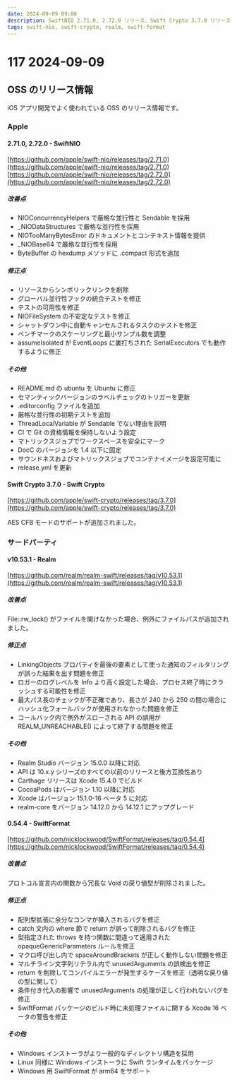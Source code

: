 ```yaml
---
date: 2024-09-09 09:00
description: SwiftNIO 2.71.0, 2.72.0 リリース、Swift Crypto 3.7.0 リリース、Realm v10.53.1 リリース、SwiftFormat 0.54.4 リリース
tags: swift-nio, swift-crypto, realm, swift-format
---
```


# 117 2024-09-09

## OSS のリリース情報

iOS アプリ開発でよく使われている OSS のリリース情報です。

### Apple

#### 2.71.0, 2.72.0 - SwiftNIO

[https://github.com/apple/swift-nio/releases/tag/2.71.0](https://github.com/apple/swift-nio/releases/tag/2.71.0)
[https://github.com/apple/swift-nio/releases/tag/2.72.0](https://github.com/apple/swift-nio/releases/tag/2.72.0)

##### 改善点

- NIOConcurrencyHelpers で厳格な並行性と Sendable を採用
- \_NIODataStructures で厳格な並行性を採用
- NIOTooManyBytesError のドキュメントとコンテキスト情報を提供
- \_NIOBase64 で厳格な並行性を採用
- ByteBuffer の hexdump メソッドに .compact 形式を追加

##### 修正点

- リソースからシンボリックリンクを削除
- グローバル並行性フックの統合テストを修正
- テストの可用性を修正
- NIOFileSystem の不安定なテストを修正
- シャットダウン中に自動キャンセルされるタスクのテストを修正
- ベンチマークのスケーリングと最小サンプル数を調整
- assumeIsolated が EventLoops に裏打ちされた SerialExecutors でも動作するように修正

##### その他

- README.md の ubuntu を Ubuntu に修正
- セマンティックバージョンのラベルチェックのトリガーを更新
- .editorconfig ファイルを追加
- 厳格な並行性の初期テストを追加
- ThreadLocalVariable が Sendable でない理由を説明
- CI で Git の資格情報を保持しないよう設定
- マトリックスジョブでワークスペースを安全にマーク
- DocC のバージョンを 1.4 以下に固定
- サウンドネスおよびマトリックスジョブでコンテナイメージを設定可能に
- release.yml を更新

#### Swift Crypto 3.7.0 - Swift Crypto

[https://github.com/apple/swift-crypto/releases/tag/3.7.0](https://github.com/apple/swift-crypto/releases/tag/3.7.0)

AES CFB モードのサポートが追加されました。

### サードパーティ

#### v10.53.1 - Realm

[https://github.com/realm/realm-swift/releases/tag/v10.53.1](https://github.com/realm/realm-swift/releases/tag/v10.53.1)

##### 改善点

File::rw_lock() がファイルを開けなかった場合、例外にファイルパスが追加されました。

##### 修正点

- LinkingObjects プロパティを最後の要素として使った通知のフィルタリングが誤った結果を出す問題を修正
- ロガーのログレベルを Info より高く設定した場合、プロセス終了時にクラッシュする可能性を修正
- 最大パス長のチェックが不正確であり、長さが 240 から 250 の間の場合にハッシュ化フォールバックが使用されなかった問題を修正
- コールバック内で例外がスローされる API の誤用が REALM_UNREACHABLE() によって終了する問題を修正

##### その他

- Realm Studio バージョン 15.0.0 以降に対応
- API は 10.x.y シリーズのすべての以前のリリースと後方互換性あり
- Carthage リリースは Xcode 15.4.0 でビルド
- CocoaPods はバージョン 1.10 以降に対応
- Xcode はバージョン 15.1.0-16 ベータ 5 に対応
- realm-core をバージョン 14.12.0 から 14.12.1 にアップグレード

#### 0.54.4 - SwiftFormat

[https://github.com/nicklockwood/SwiftFormat/releases/tag/0.54.4](https://github.com/nicklockwood/SwiftFormat/releases/tag/0.54.4)

##### 改善点

プロトコル宣言内の関数から冗長な Void の戻り値型が削除されました。

##### 修正点

- 配列型拡張に余分なコンマが挿入されるバグを修正
- catch 文内の where 節で return が誤って削除されるバグを修正
- 型指定された throws を持つ関数に間違って適用された opaqueGenericParameters ルールを修正
- マクロ呼び出し内で spaceAroundBrackets が正しく動作しない問題を修正
- マルチライン文字列リテラル内で unusedArguments の誤検出を修正
- return を削除してコンパイルエラーが発生するケースを修正（透明な戻り値の型に関して）
- 条件付き代入の影響で unusedArguments の処理が正しく行われないバグを修正
- SwiftFormat パッケージのビルド時に未処理ファイルに関する Xcode 16 ベータの警告を修正

##### その他

- Windows インストーラがより一般的なディレクトリ構造を採用
- Linux 同様に Windows インストーラに Swift ランタイムをパッケージ
- Windows 用 SwiftFormat が arm64 をサポート
